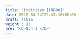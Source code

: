 ```yaml
---
title: "Indirizzo [IND00]"
date: 2020-04-24T22:47:10+02:00
draft: false
weight : 15
pre: "<b>1.4.1 </b>"
---
```

